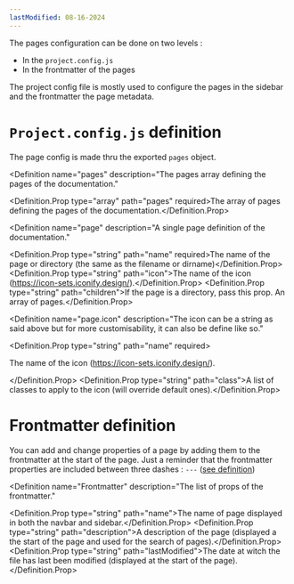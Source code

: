 ```yaml
---
lastModified: 08-16-2024
---
```


<script>
  import { Definition } from "$lib/components"
</script>

The pages configuration can be done on two levels :
 - In the `project.config.js`
 - In the frontmatter of the pages

The project config file is mostly used to configure the pages in the sidebar and the frontmatter the page metadata.


# `Project.config.js` definition

The page config is made thru the exported `pages` object.

<Definition
  name="pages"
  description="The pages array defining the pages of the documentation."
>
  <Definition.Prop type="array" path="pages" required>The array of pages defining the pages of the documentation.</Definition.Prop>
</Definition>

<Definition
  name="page"
  description="A single page definition of the documentation."
>
  <Definition.Prop type="string" path="name" required>The name of the page or directory (the same as the filename or dirname)</Definition.Prop>
  <Definition.Prop type="string" path="icon">The name of the icon (https://icon-sets.iconify.design/).</Definition.Prop>
  <Definition.Prop type="string" path="children">If the page is a directory, pass this prop. An array of pages.</Definition.Prop>
</Definition>

<Definition
  name="page.icon"
  description="The icon can be a string as said above but for more customisability, it can also be define like so."
>
  <Definition.Prop type="string" path="name" required>

  The name of the icon (https://icon-sets.iconify.design/).

  </Definition.Prop>
  <Definition.Prop type="string" path="class">A list of classes to apply to the icon (will override default ones).</Definition.Prop>
</Definition>


# Frontmatter definition

You can add and change properties of a page by adding them to the frontmatter at the start of the page.
Just a reminder that the frontmatter properties are included between three dashes : `---` ([see definition](https://daily-dev-tips.com/posts/what-exactly-is-frontmatter/))

<Definition
  name="Frontmatter"
  description="The list of props of the frontmatter."
>
  <Definition.Prop type="string" path="name">The name of page displayed in both the navbar and sidebar.</Definition.Prop>
  <Definition.Prop type="string" path="description">A description of the page (displayed a the start of the page and used for the search of pages).</Definition.Prop>
  <Definition.Prop type="string" path="lastModified">The date at witch the file has last been modified (displayed at the start of the page).</Definition.Prop>
</Definition>
